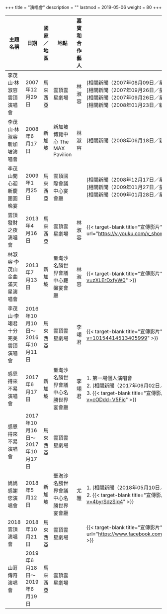 +++
title = "演唱會"
description = ""
lastmod = 2019-05-06
weight = 80
+++

<style>
table th:nth-of-type(3) {
	width: 100px;
}
table th:nth-of-type(5) {
	width: 150px;
}
</style>

|主題名稱  | 日期  | 國家／地區	 | 地點 |  嘉賓和合作藝人	|備註
--------------|-------|------|------ |------|------
李茂山‧林淑容雲頂演唱會   | 2007年12月29日 |  馬來西亞 |   雲頂雲星劇場  | 林淑容 |[相關新聞（2007年06月09日／星洲網）]({{%relref "news/2007/2.md"%}}) <br>[相關新聞（2007年09月26日／星洲網）]({{%relref "news/2007/6.md"%}})<br>[相關新聞（2007年09月26日／星洲日報）]({{%relref "news/2007/7.md"%}})<br>[相關新聞（2008年01月23日／新浪娛樂）]({{%relref "news/2008/1.md"%}})
李茂山‧林淑容新加坡演唱會  | 2008年6月17日 |  新加坡 |   新加坡博覽中心 The MAX Pavilion  | 林淑容 |[相關新聞（2008年06月18日／新浪娛樂）]({{%relref "news/2008/3.md"%}})
李茂山開心迎新慶團圓晚宴  | 2009年1月25日 |  馬來西亞 |   雲頂國際會議中心宴會廳  | |[相關新聞（2008年12月17日／星洲網）]({{%relref "news/2008/4.md"%}})<br>[相關新聞（2009年01月27日／星洲網）]({{%relref "news/2009/1.md"%}})<br>[相關新聞（2009年01月28日／星洲網）]({{%relref "news/2009/2.md"%}})
雲頂發財之夜演唱會   | 	2013年4月16日 |  馬來西亞 |   雲頂雲星劇場  | 林淑容 |{{< target-blank title="宣傳影片" url="https://v.youku.com/v_show/id_XNTk3MTI1OTky.html" >}}
林淑容‧李茂山金曲滿天星演唱會   | 2013年7月13日 |  新加坡 |   聖淘沙名勝世界會議中心羅盤宴會廳  | 林淑容 |{{< target-blank title="宣傳影片" url="https://www.youtube.com/watch?v=zXLErDxfyW0" >}}
李茂山‧李翊君十分完美雲頂演唱會   | 2016年10月10日～<br>2016年10月11日 |  馬來西亞 |   雲頂雲星劇場  | 李翊君 |{{< target-blank title="宣傳影片" url="https://www.facebook.com/watch/?v=10154414513405999" >}}
感恩得來不易演唱會   | 2017年6月17日 |  新加坡 |   聖淘沙名勝世界會議中心名勝世界宴會廳  | 李翊君 |1. 第一場個人演唱會<br>2. [相關新聞（2017年06月02日／中國報）]({{%relref "news/2017/1.md"%}})<br>3. {{< target-blank title="宣傳影片" url="https://www.youtube.com/watch?v=cODdd-V5Fic" >}}
感恩得來不易演唱會   | 2017年10月16日～<br>2017年10月17日 |  馬來西亞 |   雲頂雲星劇場  | |
媽媽感謝您演唱會   | 2018年5月12日 |  新加坡 |   聖淘沙名勝世界會議中心名勝世界宴會廳  | 尤雅 |1. [相關新聞（2018年05月10日／新加坡聯合早報）]({{%relref "news/2018/1.md"%}})<br>2. {{< target-blank title="宣傳影片" url="https://www.youtube.com/watch?v=4byrSdzSiq4" >}}
2018雲頂演唱會   | 2018年10月21日 |  馬來西亞 |   雲頂雲星劇場  | |{{< target-blank title="宣傳影片" url="https://www.facebook.com/ResortsWorldGenting/videos/288273078658676/" >}}
山哥傳奇演唱會   | 2019年6月18日～<br>2019年6月19日 |  馬來西亞 |   雲頂雲星劇場  | |